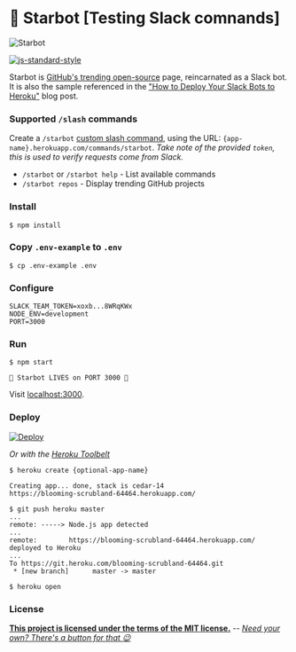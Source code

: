 # 🌟 Starbot [Testing Slack comnands]

![Starbot](https://heroku-www-files.s3.amazonaws.com/starbot/starbot-banner.png)

[![js-standard-style](https://cdn.rawgit.com/feross/standard/master/badge.svg)](https://github.com/feross/standard)

Starbot is [GitHub's trending open-source](https://github.com/trending/) page, reincarnated as a Slack bot. It is also the sample referenced in the ["How to Deploy Your Slack Bots to Heroku"](https://blog.heroku.com/archives/2016/3/9/how-to-deploy-your-slack-bots-to-heroku) blog post.


### Supported `/slash` commands

Create a `/starbot` [custom slash command](https://api.slack.com/slash-commands), using the URL: `{app-name}.herokuapp.com/commands/starbot`. *Take note of the provided `token`, this is used to verify requests come from Slack.*

- `/starbot` or `/starbot help` - List available commands
- `/starbot repos` - Display trending GitHub projects

### Install

```shell
$ npm install
```

### Copy `.env-example` to `.env`

```shell
$ cp .env-example .env
```

### Configure

```shell
SLACK_TEAM_TOKEN=xoxb...8WRqKWx
NODE_ENV=development
PORT=3000
```
### Run

```shell
$ npm start

🚀 Starbot LIVES on PORT 3000 🚀
```

Visit [localhost:3000](http://localhost:3000).

### Deploy

[![Deploy](https://www.herokucdn.com/deploy/button.svg)](https://heroku.com/deploy)

_Or with the [Heroku Toolbelt](https://toolbelt.heroku.com)_

```shell
$ heroku create {optional-app-name}

Creating app... done, stack is cedar-14
https://blooming-scrubland-64464.herokuapp.com/

$ git push heroku master
...
remote: -----> Node.js app detected
...
remote:        https://blooming-scrubland-64464.herokuapp.com/ deployed to Heroku
...
To https://git.heroku.com/blooming-scrubland-64464.git
 * [new branch]      master -> master

$ heroku open
```

### License

**[This project is licensed under the terms of the MIT license.](http://license-me.herokuapp.com)**
 -- [_Need your own? There's a button for that :wink:_](https://github.com/mattcreager/license)
